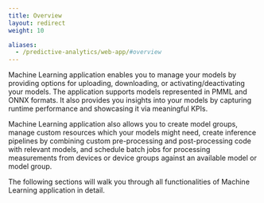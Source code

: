 ```yaml
---
title: Overview
layout: redirect
weight: 10

aliases:
  - /predictive-analytics/web-app/#overview
---
```


Machine Learning application enables you to manage your models by providing options for uploading, downloading, or activating/deactivating your models. The application supports models represented in PMML and ONNX formats. It also provides you insights into your models by capturing runtime performance and showcasing it via meaningful KPIs.

Machine Learning application also allows you to create model groups, manage custom resources which your models might need, create inference pipelines by combining custom pre-processing and post-processing code with relevant models, and schedule batch jobs for processing measurements from devices or device groups against an available model or model group.

The following sections will walk you through all functionalities of Machine Learning application in detail.
